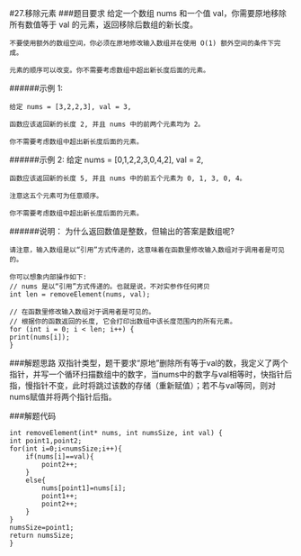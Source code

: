 #27.移除元素
###题目要求
	给定一个数组 nums 和一个值 val，你需要原地移除所有数值等于 val 的元素，返回移除后数组的新长度。

	不要使用额外的数组空间，你必须在原地修改输入数组并在使用 O(1) 额外空间的条件下完成。

	元素的顺序可以改变。你不需要考虑数组中超出新长度后面的元素。

######示例 1:

	给定 nums = [3,2,2,3], val = 3,

	函数应该返回新的长度 2, 并且 nums 中的前两个元素均为 2。

	你不需要考虑数组中超出新长度后面的元素。

######示例 2:
	给定 nums = [0,1,2,2,3,0,4,2], val = 2,

	函数应该返回新的长度 5, 并且 nums 中的前五个元素为 0, 1, 3, 0, 4。

	注意这五个元素可为任意顺序。

	你不需要考虑数组中超出新长度后面的元素。
	
######说明：
	为什么返回数值是整数，但输出的答案是数组呢?

	请注意，输入数组是以“引用”方式传递的，这意味着在函数里修改输入数组对于调用者是可见的。

	你可以想象内部操作如下:
	// nums 是以“引用”方式传递的。也就是说，不对实参作任何拷贝
	int len = removeElement(nums, val);

	// 在函数里修改输入数组对于调用者是可见的。
	// 根据你的函数返回的长度, 它会打印出数组中该长度范围内的所有元素。
	for (int i = 0; i < len; i++) {
    print(nums[i]);
	} 

###解题思路
	双指针类型，题干要求“原地”删除所有等于val的数，我定义了两个指针，并写一个循环扫描数组中的数字，当nums中的数字与val相等时，快指针后指，慢指针不变，此时将跳过该数的存储（重新赋值）；若不与val等同，则对nums赋值并将两个指针后指。

###解题代码

    int removeElement(int* nums, int numsSize, int val) {
    int point1,point2;
    for(int i=0;i<numsSize;i++){
        if(nums[i]==val){
            point2++;
        }
        else{
            nums[point1]=nums[i];
            point1++;
            point2++;
        }  
    }
    numsSize=point1;
    return numsSize;
	}